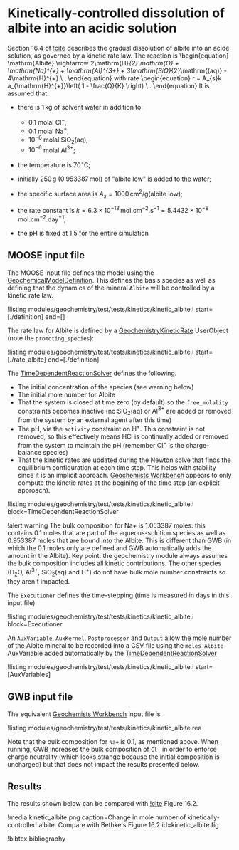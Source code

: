 # Kinetically-controlled dissolution of albite into an acidic solution

Section 16.4 of [!cite](bethke_2007) describes the gradual dissolution of albite into an acide solution, as governed by a kinetic rate law.  The reaction is
\begin{equation}
\mathrm{Albite} \rightarrow 2\mathrm{H}_{2}\mathrm{O} + \mathrm{Na}^{+} + \mathrm{Al}^{3+} + 3\mathrm{SiO}_{2}\mathrm{(aq)} - 4\mathrm{H}^{+} \ ,
\end{equation}
with rate
\begin{equation}
r = A_{s}k a_{\mathrm{H}^{+}}\left( 1 - \frac{Q}{K} \right) \ .
\end{equation}
It is assumed that:

- there is 1$\,$kg of solvent water in addition to:

  - 0.1 molal Cl$^{-}$,
  - 0.1 molal Na$^{+}$,
  - $10^{-6}$ molal SiO$_{2}$(aq),
  - $10^{-6}$ molal Al$^{3+}$;
- the temperature is 70$^{\circ}$C;
- initially 250$\,$g (0.953387$\,$mol) of "albite low" is added to the water;
- the specific surface area is $A_{s} = 1000\,$cm$^{2}$/g(albite low);
- the rate constant is $k=6.3\times 10^{-13}\,$mol.cm$^{-2}$.s$^{-1} = 5.4432\times 10^{-8}\,$mol.cm$^{-2}$.day$^{-1}$;
- the pH is fixed at 1.5 for the entire simulation

## MOOSE input file

The MOOSE input file defines the model using the [GeochemicalModelDefinition](GeochemicalModelDefinition.md).  This defines the basis species as well as defining that the dynamics of the mineral `Albite` will be controlled by a kinetic rate law.

!listing modules/geochemistry/test/tests/kinetics/kinetic_albite.i start=[./definition] end=[]

The rate law for Albite is defined by a [GeochemistryKineticRate](GeochemistryKineticRate.md) UserObject (note the `promoting_species`):

!listing modules/geochemistry/test/tests/kinetics/kinetic_albite.i start=[./rate_albite] end=[./definition]

The [TimeDependentReactionSolver](AddTimeDependentReactionSolverAction.md) defines the following.

- The initial concentration of the species (see warning below)
- The initial mole number for Albite
- That the system is closed at time zero (by default) so the `free_molality` constraints becomes inactive (no SiO$_{2}$(aq) or Al$^{3+}$ are added or removed from the system by an external agent after this time)
- The pH, via the `activity` constraint on H$^{+}$.  This constraint is not removed, so this effectively means HCl is continually added or removed from the system to maintain the pH (remember Cl$^{-}$ is the charge-balance species)
- That the kinetic rates are updated during the Newton solve that finds the equilibrium configuration at each time step.  This helps with stability since it is an implicit approach.  [Geochemists Workbench](https://www.gwb.com/) appears to only compute the kinetic rates at the begining of the time step (an explicit approach).

!listing modules/geochemistry/test/tests/kinetics/kinetic_albite.i block=TimeDependentReactionSolver

!alert warning
The bulk composition for Na+ is 1.053387 moles: this contains 0.1 moles that are part of the aqueous-solution species as well as 0.953387 moles that are bound into the Albite.  This is different than GWB (in which the 0.1 moles only are defined and GWB automatically adds the amount in the Albite).  Key point: the geochemistry module always assumes the bulk composition includes all kinetic contributions.  The other species (H$_{2}$O, Al$^{3+}$, SiO$_{2}$(aq) and H$^{+}$) do not have bulk mole number constraints so they aren't impacted.

The `Executioner` defines the time-stepping (time is measured in days in this input file)

!listing modules/geochemistry/test/tests/kinetics/kinetic_albite.i block=Executioner

An `AuxVariable`, `AuxKernel`, `Postprocessor` and `Output` allow the mole number of the Albite mineral to be recorded into a CSV file using the `moles_Albite` AuxVariable added automatically by the [TimeDependentReactionSolver](AddTimeDependentReactionSolverAction.md)

!listing modules/geochemistry/test/tests/kinetics/kinetic_albite.i start=[AuxVariables]

## GWB input file

The equivalent [Geochemists Workbench](https://www.gwb.com/) input file is

!listing modules/geochemistry/test/tests/kinetics/kinetic_albite.rea

Note that the bulk composition for `Na+` is 0.1, as mentioned above.  When running, GWB increases the bulk composition of `Cl-` in order to enforce charge neutrality (which looks strange because the initial composition is uncharged) but that does not impact the results presented below.

## Results

The results shown below can be compared with [!cite](bethke_2007) Figure 16.2.

!media kinetic_albite.png caption=Change in mole number of kinetically-controlled albite.  Compare with Bethke's Figure 16.2  id=kinetic_albite.fig


!bibtex bibliography